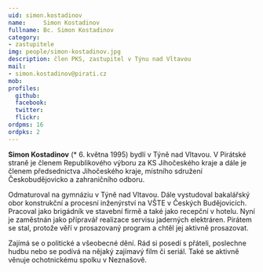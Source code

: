 ```yaml
---
uid: simon.kostadinov
name:     Simon Kostadinov
fullname: Bc. Simon Kostadinov
category: 
- zastupitele
img: people/simon-kostadinov.jpg
description: člen PKS, zastupitel v Týnu nad Vltavou
mail:
- simon.kostadinov@pirati.cz
mob:			  
profiles:
  github:                 
  facebook: 		  
  twitter: 		  
  flickr:  
ordpms: 16
ordpks: 2     		  
---
```


 **Simon Kostadinov** (\* 6. května 1995) bydlí v Týně nad Vltavou. V Pirátské straně je členem Republikového výboru za KS Jihočeského kraje a dále je členem předsednictva Jihočeského kraje, místního sdružení Českobudějovicko a zahraničního odboru.

Odmaturoval na gymnáziu v Týně nad Vltavou. Dále vystudoval bakalářský obor konstrukční a procesní inženýrství na VŠTE v Českých Budějovicích. Pracoval jako brigádník ve stavební firmě a také jako recepční v hotelu. Nyní je zaměstnán jako přípravář realizace servisu jaderných elektráren. Pirátem se stal, protože věří v prosazovaný program a chtěl jej aktivně prosazovat.

Zajímá se o politické a všeobecné dění. Rád si posedí s přáteli, poslechne hudbu nebo se podívá na nějaký zajímavý film či seriál. Také se aktivně věnuje ochotnickému spolku v Neznašově. 

